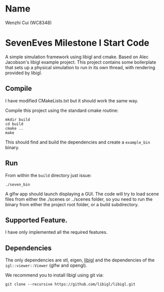 # Name

Wenzhi Cui (WC8348)

# SevenEves Milestone I Start Code

A simple simulation framework using libigl and cmake. Based on Alec Jacobson's libigl example project. This project contains some boilerplate that sets up a physical simulation to run in its own thread, with rendering provided by libigl.

## Compile
I have modified CMakeLists.txt but it should work the same way.

Compile this project using the standard cmake routine:

    mkdir build
    cd build
    cmake ..
    make

This should find and build the dependencies and create a `example_bin` binary.

## Run

From within the `build` directory just issue:

    ./seven_bin

A glfw app should launch displaying a GUI. The code will try to load scene files from either
the ./scenes or ../scenes folder, so you need to run the binary from either the project root
folder, or a build subdirectory.

## Supported Feature.
I have only implemented all the required features.

## Dependencies

The only dependencies are stl, eigen, [libigl](libigl.github.io/libigl/) and
the dependencies of the `igl::viewer::Viewer` (glfw and opengl).

We recommend you to install libigl using git via:

    git clone --recursive https://github.com/libigl/libigl.git
